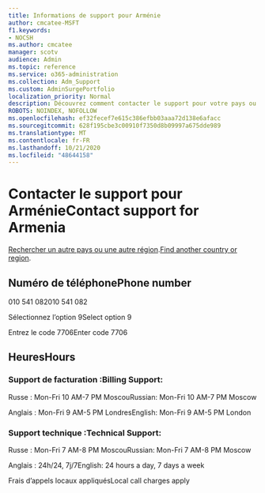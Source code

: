 ```yaml
---
title: Informations de support pour Arménie
author: cmcatee-MSFT
f1.keywords:
- NOCSH
ms.author: cmcatee
manager: scotv
audience: Admin
ms.topic: reference
ms.service: o365-administration
ms.collection: Adm_Support
ms.custom: AdminSurgePortfolio
localization_priority: Normal
description: Découvrez comment contacter le support pour votre pays ou région.
ROBOTS: NOINDEX, NOFOLLOW
ms.openlocfilehash: ef32fecef7e615c386efbb03aaa72d138e6afacc
ms.sourcegitcommit: 628f195cbe3c00910f7350d8b09997a675dde989
ms.translationtype: MT
ms.contentlocale: fr-FR
ms.lasthandoff: 10/21/2020
ms.locfileid: "48644158"
---
```

# <a name="contact-support-for-armenia"></a><span data-ttu-id="52557-103">Contacter le support pour Arménie</span><span class="sxs-lookup"><span data-stu-id="52557-103">Contact support for Armenia</span></span>

<span data-ttu-id="52557-104">[Rechercher un autre pays ou une autre région](../contact-support-for-business-products.md).</span><span class="sxs-lookup"><span data-stu-id="52557-104">[Find another country or region](../contact-support-for-business-products.md).</span></span>

## <a name="phone-number"></a><span data-ttu-id="52557-105">Numéro de téléphone</span><span class="sxs-lookup"><span data-stu-id="52557-105">Phone number</span></span>
<span data-ttu-id="52557-106">010 541 082</span><span class="sxs-lookup"><span data-stu-id="52557-106">010 541 082</span></span>

<span data-ttu-id="52557-107">Sélectionnez l’option 9</span><span class="sxs-lookup"><span data-stu-id="52557-107">Select option 9</span></span>

<span data-ttu-id="52557-108">Entrez le code 7706</span><span class="sxs-lookup"><span data-stu-id="52557-108">Enter code 7706</span></span>

## <a name="hours"></a><span data-ttu-id="52557-109">Heures</span><span class="sxs-lookup"><span data-stu-id="52557-109">Hours</span></span>
### <a name="billing-support"></a><span data-ttu-id="52557-110">Support de facturation :</span><span class="sxs-lookup"><span data-stu-id="52557-110">Billing Support:</span></span>

<span data-ttu-id="52557-111">Russe : Mon-Fri 10 AM-7 PM Moscou</span><span class="sxs-lookup"><span data-stu-id="52557-111">Russian: Mon-Fri 10 AM-7 PM Moscow</span></span>

<span data-ttu-id="52557-112">Anglais : Mon-Fri 9 AM-5 PM Londres</span><span class="sxs-lookup"><span data-stu-id="52557-112">English: Mon-Fri 9 AM-5 PM London</span></span>

### <a name="technical-support"></a><span data-ttu-id="52557-113">Support technique :</span><span class="sxs-lookup"><span data-stu-id="52557-113">Technical Support:</span></span>

<span data-ttu-id="52557-114">Russe : Mon-Fri 7 AM-8 PM Moscou</span><span class="sxs-lookup"><span data-stu-id="52557-114">Russian: Mon-Fri 7 AM-8 PM Moscow</span></span>

<span data-ttu-id="52557-115">Anglais : 24h/24, 7j/7</span><span class="sxs-lookup"><span data-stu-id="52557-115">English: 24 hours a day, 7 days a week</span></span>

<span data-ttu-id="52557-116">Frais d’appels locaux appliqués</span><span class="sxs-lookup"><span data-stu-id="52557-116">Local call charges apply</span></span>
